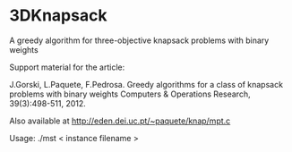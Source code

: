 # 3DKnapsack
A greedy algorithm for three-objective knapsack problems with binary weights

Support material for the article:

J.Gorski, L.Paquete, F.Pedrosa. Greedy algorithms for a class of knapsack problems with binary weights
Computers & Operations Research, 39(3):498-511, 2012.

Also available at 
http://eden.dei.uc.pt/~paquete/knap/mpt.c

Usage: 
./mst < instance filename >
